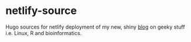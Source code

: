 # netlify-source
Hugo sources for netlify deployment of my new, shiny [blog](https://seb.netlify.com/) on geeky stuff i.e. Linux, R and bioinformatics. 
